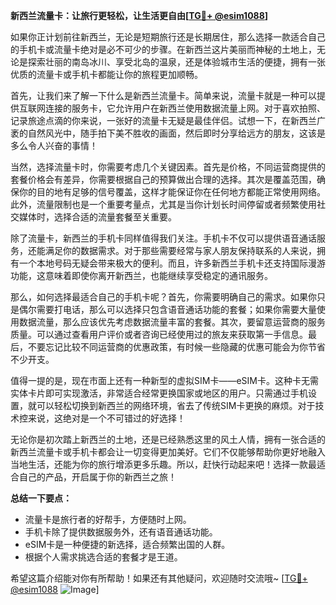 **新西兰流量卡：让旅行更轻松，让生活更自由[[TG💪+ @esim1088](https://t.me/s/esim1088)]**

如果你正计划前往新西兰，无论是短期旅行还是长期居住，那么选择一款适合自己的手机卡或流量卡绝对是必不可少的步骤。在新西兰这片美丽而神秘的土地上，无论是探索壮丽的南岛冰川、享受北岛的温泉，还是体验城市生活的便捷，拥有一张优质的流量卡或手机卡都能让你的旅程更加顺畅。

首先，让我们来了解一下什么是新西兰流量卡。简单来说，流量卡就是一种可以提供互联网连接的服务卡，它允许用户在新西兰使用数据流量上网。对于喜欢拍照、记录旅途点滴的你来说，一张好的流量卡无疑是最佳伴侣。试想一下，在新西兰广袤的自然风光中，随手拍下美不胜收的画面，然后即时分享给远方的朋友，这该是多么令人兴奋的事情！

当然，选择流量卡时，你需要考虑几个关键因素。首先是价格，不同运营商提供的套餐价格会有差异，你需要根据自己的预算做出合理的选择。其次是覆盖范围，确保你的目的地有足够的信号覆盖，这样才能保证你在任何地方都能正常使用网络。此外，流量限制也是一个重要考量点，尤其是当你计划长时间停留或者频繁使用社交媒体时，选择合适的流量套餐至关重要。

除了流量卡，新西兰的手机卡同样值得我们关注。手机卡不仅可以提供语音通话服务，还能满足你的数据需求。对于那些需要经常与家人朋友保持联系的人来说，拥有一个本地号码无疑会带来极大的便利。而且，许多新西兰手机卡还支持国际漫游功能，这意味着即使你离开新西兰，也能继续享受稳定的通讯服务。

那么，如何选择最适合自己的手机卡呢？首先，你需要明确自己的需求。如果你只是偶尔需要打电话，那么可以选择只包含语音通话功能的套餐；如果你需要大量使用数据流量，那么应该优先考虑数据流量丰富的套餐。其次，要留意运营商的服务质量。可以通过查看用户评价或者咨询已经使用过的旅友来获取第一手信息。最后，不要忘记比较不同运营商的优惠政策，有时候一些隐藏的优惠可能会为你节省不少开支。

值得一提的是，现在市面上还有一种新型的虚拟SIM卡——eSIM卡。这种卡无需实体卡片即可实现激活，非常适合经常更换国家或地区的用户。只需通过手机设置，就可以轻松切换到新西兰的网络环境，省去了传统SIM卡更换的麻烦。对于技术控来说，这绝对是一个不可错过的好选择！

无论你是初次踏上新西兰的土地，还是已经熟悉这里的风土人情，拥有一张合适的新西兰流量卡或手机卡都会让一切变得更加美好。它们不仅能够帮助你更好地融入当地生活，还能为你的旅行增添更多乐趣。所以，赶快行动起来吧！选择一款最适合自己的产品，开启属于你的新西兰之旅！

**总结一下要点：**
- 流量卡是旅行者的好帮手，方便随时上网。
- 手机卡除了提供数据服务外，还有语音通话功能。
- eSIM卡是一种便捷的新选择，适合频繁出国的人群。
- 根据个人需求挑选合适的套餐才是王道。

希望这篇介绍能对你有所帮助！如果还有其他疑问，欢迎随时交流哦~ [[TG💪+ @esim1088](https://t.me/s/esim1088) ![Image](https://i.postimg.cc/4NQfJmqS/Snipaste-2025-05-13-00-14-12.png)]